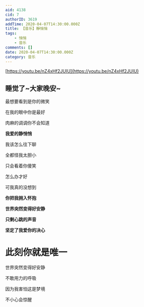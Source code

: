 ```yaml
---
aid: 4138
cid: 7
authorID: 3619
addTime: 2020-04-07T14:30:00.000Z
title: 【音乐】靜悄悄
tags:
    - 悄悄
    - 音乐
comments: []
date: 2020-04-07T14:30:00.000Z
category: 音乐
---
```


[https://youtu.be/nZ4xHf2JUIU](https://youtu.be/nZ4xHf2JUIU)

[](#%E7%9D%A1%E8%A7%89%E4%BA%86-%E5%A4%A7%E5%AE%B6%E6%99%9A%E5%AE%89)睡觉了~大家晚安~
------------------------------------------------------------------------------

最想要看到是你的微笑

在我的眼中你是最好

肉麻的调调你不会知道

**我爱的静悄悄**

我该怎么往下聊

全都怪我太胆小

只会看着你傻笑

怎么办才好

可我真的没想到

**你把我拥入怀抱**

**世界突然变得好安静**

**只剩心跳的声音**

**坚定了我爱你的决心**

[](#%E6%AD%A4%E5%88%BB%E4%BD%A0%E5%B0%B1%E6%98%AF%E5%94%AF%E4%B8%80)此刻你就是唯一
===========================================================================

世界突然变得好安静

不敢用力的呼吸

因为我害怕这是梦境

不小心会惊醒

